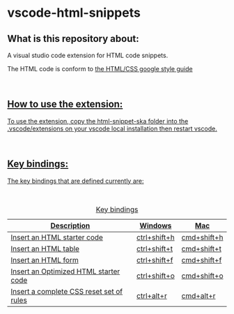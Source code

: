 # vscode-html-snippets

<h2>What is this repository about:</h2>
<p>A visual studio code extension for HTML code snippets.</p>
<p>The HTML code is conform to <a href="https://google.github.io/styleguide/htmlcssguide.html">the HTML/CSS google style guide</p>
<br>

<h2>How to use the extension:</h2>
<p>To use the extension, copy the html-snippet-ska folder into the .vscode/extensions on your vscode local installation then restart vscode.</p>
<br>

<h2>Key bindings:</h2>
<p>The key bindings that are defined currently are:</p>
<br>
 <table>
   <caption>Key bindings</caption>
  <thead>
    <tr>
      <th>Description
      <th>Windows
      <th>Mac
  <tbody>
    <tr>
      <td>Insert an HTML starter code
      <td>ctrl+shift+h
      <td>cmd+shift+h
    <tr>
      <td>Insert an HTML table
      <td>ctrl+shift+t
      <td>cmd+shift+t
    <tr>
      <td>Insert an HTML form
      <td>ctrl+shift+f
      <td>cmd+shift+f
    <tr>
      <td>Insert an Optimized HTML starter code
      <td>ctrl+shift+o
      <td>cmd+shift+o
    <tr>
      <td>Insert a complete CSS reset set of rules
      <td>ctrl+alt+r
      <td>cmd+alt+r
</table>   
<br>

